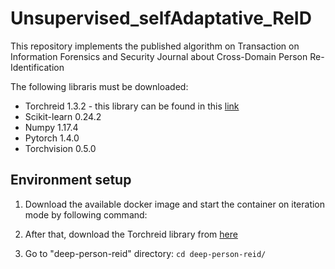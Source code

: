 # Unsupervised_selfAdaptative_ReID
This repository implements the published algorithm on Transaction on Information Forensics and Security Journal about Cross-Domain Person Re-Identification 

The following libraris must be downloaded:

* Torchreid 1.3.2 - this library can be found in this [link](https://github.com/KaiyangZhou/deep-person-reid)
* Scikit-learn 0.24.2
* Numpy 1.17.4
* Pytorch 1.4.0
* Torchvision 0.5.0

## Environment setup 

1. Download the available docker image and start the container on iteration mode by following command:

2. After that, download the Torchreid library from [here](https://github.com/KaiyangZhou/deep-person-reid)
3. Go to "deep-person-reid" directory: `cd deep-person-reid/`


